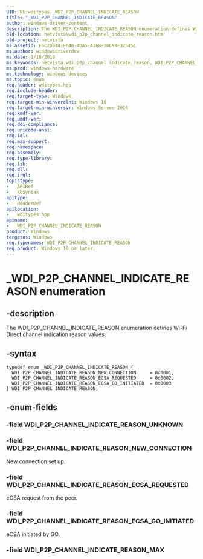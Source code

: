 ```yaml
---
UID: NE:wditypes._WDI_P2P_CHANNEL_INDICATE_REASON
title: "_WDI_P2P_CHANNEL_INDICATE_REASON"
author: windows-driver-content
description: The WDI_P2P_CHANNEL_INDICATE_REASON enumeration defines Wi-Fi Direct channel indication reason values.
old-location: netvista\wdi_p2p_channel_indicate_reason.htm
old-project: netvista
ms.assetid: F6C2D044-E64B-4DA5-A168-20C99F325451
ms.author: windowsdriverdev
ms.date: 1/18/2018
ms.keywords: netvista.wdi_p2p_channel_indicate_reason, WDI_P2P_CHANNEL_INDICATE_REASON_ECSA_REQUESTED, wditypes/WDI_P2P_CHANNEL_INDICATE_REASON_ECSA_GO_INITIATED, wditypes/WDI_P2P_CHANNEL_INDICATE_REASON_NEW_CONNECTION, WDI_P2P_CHANNEL_INDICATE_REASON_NEW_CONNECTION, WDI_P2P_CHANNEL_INDICATE_REASON_ECSA_GO_INITIATED, wditypes/WDI_P2P_CHANNEL_INDICATE_REASON_ECSA_REQUESTED, wditypes/WDI_P2P_CHANNEL_INDICATE_REASON, WDI_P2P_CHANNEL_INDICATE_REASON enumeration [Network Drivers Starting with Windows Vista], WDI_P2P_CHANNEL_INDICATE_REASON, _WDI_P2P_CHANNEL_INDICATE_REASON
ms.prod: windows-hardware
ms.technology: windows-devices
ms.topic: enum
req.header: wditypes.hpp
req.include-header: 
req.target-type: Windows
req.target-min-winverclnt: Windows 10
req.target-min-winversvr: Windows Server 2016
req.kmdf-ver: 
req.umdf-ver: 
req.ddi-compliance: 
req.unicode-ansi: 
req.idl: 
req.max-support: 
req.namespace: 
req.assembly: 
req.type-library: 
req.lib: 
req.dll: 
req.irql: 
topictype:
-	APIRef
-	kbSyntax
apitype:
-	HeaderDef
apilocation:
-	wditypes.hpp
apiname:
-	WDI_P2P_CHANNEL_INDICATE_REASON
product: Windows
targetos: Windows
req.typenames: WDI_P2P_CHANNEL_INDICATE_REASON
req.product: Windows 10 or later.
---
```


# _WDI_P2P_CHANNEL_INDICATE_REASON enumeration


## -description


The WDI_P2P_CHANNEL_INDICATE_REASON enumeration defines Wi-Fi Direct channel indication reason values.


## -syntax


````
typedef enum _WDI_P2P_CHANNEL_INDICATE_REASON { 
  WDI_P2P_CHANNEL_INDICATE_REASON_NEW_CONNECTION     = 0x0001,
  WDI_P2P_CHANNEL_INDICATE_REASON_ECSA_REQUESTED     = 0x0002,
  WDI_P2P_CHANNEL_INDICATE_REASON_ECSA_GO_INITIATED  = 0x0003
} WDI_P2P_CHANNEL_INDICATE_REASON;
````


## -enum-fields




### -field WDI_P2P_CHANNEL_INDICATE_REASON_UNKNOWN



### -field WDI_P2P_CHANNEL_INDICATE_REASON_NEW_CONNECTION

New connection set up.


### -field WDI_P2P_CHANNEL_INDICATE_REASON_ECSA_REQUESTED

eCSA request from the peer.


### -field WDI_P2P_CHANNEL_INDICATE_REASON_ECSA_GO_INITIATED

eCSA initiated by GO.


### -field WDI_P2P_CHANNEL_INDICATE_REASON_MAX



